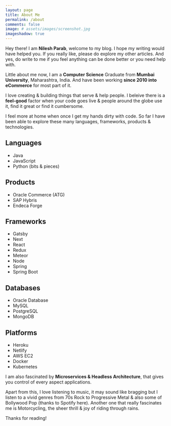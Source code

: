 ```yaml
---
layout: page
title: About Me
permalink: /about
comments: false
image: # assets/images/screenshot.jpg
imageshadow: true
---
```


Hey there! I am **Nilesh Parab**, welcome to my blog. I hope my writing would have helped you. If you really like, please do explore my other articles. And yes, do write to me if you feel anything can be done better or you need help with.

Little about me now, I am a **Computer Science** Graduate from **Mumbai University**, Maharashtra, India. And have been working **since 2010 into eCommerce** for most part of it.

I love creating & building things that serve & help people. I beleive there is a **feel-good** factor when your code goes live & people around the globe use it, find it great or find it cumbersome.

I feel more at home when once I get my hands dirty with code. So far I have been able to explore these many languages, frameworks, products & technologies.

## Languages
* Java
* JavaScript
* Python (bits & pieces)

## Products
* Oracle Commerce (ATG)
* SAP Hybris
* Endeca Forge

## Frameworks
* Gatsby
* Next
* React
* Redux
* Meteor
* Node
* Spring
* Spring Boot

## Databases
* Oracle Database
* MySQL
* PostgreSQL
* MongoDB

## Platforms
* Heroku
* Netlify
* AWS EC2
* Docker
* Kubernetes

I am also fascinated by **Microservices & Headless Architecture**, that gives you control of every aspect applications.


Apart from this, I love listening to music, it may sound like bragging but I listen to a vivid genres from 70s Rock to Progressive Metal & also some of Bollywood Pop (thanks to Spotify here).
Another one that really fascinates me is Motorcycling, the sheer thrill & joy of riding through rains.

Thanks for reading!

